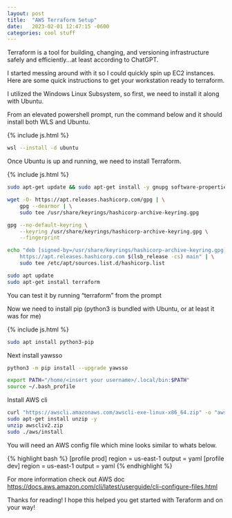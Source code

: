 ```yaml
---
layout: post
title:  "AWS Terraform Setup"
date:   2023-02-01 12:47:15 -0600
categories: cool stuff
---
```

Terraform is a tool for building, changing, and versioning infrastructure safely and efficiently...at least according to ChatGPT.

I started messing around with it so I could quickly spin up EC2 instances.
Here are some quick instructions to get your workstation ready to terraform.

I utilized the Windows Linux Subsystem, so first, we need to install it along with Ubuntu.


From an elevated powershell prompt, run the command below and it should install both WLS and Ubuntu.

{% include js.html %}
```bash
wsl --install -d ubuntu
```

Once Ubuntu is up and running, we need to install Terraform.

{% include js.html %}
```bash
sudo apt-get update && sudo apt-get install -y gnupg software-properties-common

wget -O- https://apt.releases.hashicorp.com/gpg | \
    gpg --dearmor | \
    sudo tee /usr/share/keyrings/hashicorp-archive-keyring.gpg

gpg --no-default-keyring \
    --keyring /usr/share/keyrings/hashicorp-archive-keyring.gpg \
    --fingerprint

echo "deb [signed-by=/usr/share/keyrings/hashicorp-archive-keyring.gpg] \
    https://apt.releases.hashicorp.com $(lsb_release -cs) main" | \
    sudo tee /etc/apt/sources.list.d/hashicorp.list

sudo apt update
sudo apt-get install terraform
```


You can test it by running “terraform” from the prompt

Now we need to install pip (python3 is bundled with Ubuntu, or at least it was for me)

{% include js.html %}
```bash
sudo apt install python3-pip
```

Next install yawsso


```bash
python3 -m pip install --upgrade yawsso

export PATH="/home/<insert your username>/.local/bin:$PATH"
source ~/.bash_profile
```


Install AWS cli


```bash
curl "https://awscli.amazonaws.com/awscli-exe-linux-x86_64.zip" -o "awscliv2.zip"
sudo apt-get install unzip -y
unzip awscliv2.zip
sudo ./aws/install
```

You will need an AWS config file which mine looks similar to whats below.


{% highlight bash %}
[profile prod]
region = us-east-1
output = yaml
[profile dev]
region = us-east-1
output = yaml
{% endhighlight %}

For more information check out AWS doc https://docs.aws.amazon.com/cli/latest/userguide/cli-configure-files.html

Thanks for reading!
I hope this helped you get started with Teraform and on your way!
